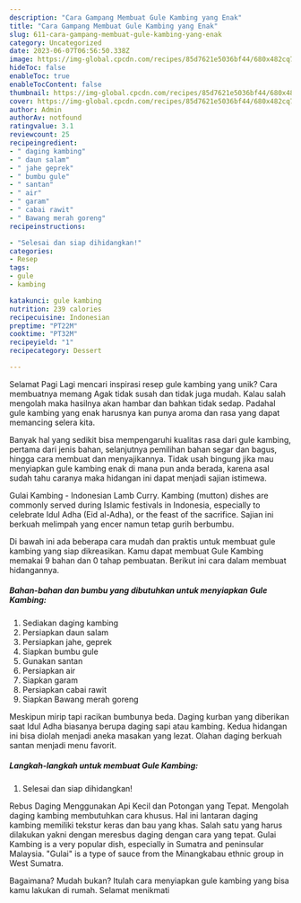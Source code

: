 ```yaml
---
description: "Cara Gampang Membuat Gule Kambing yang Enak"
title: "Cara Gampang Membuat Gule Kambing yang Enak"
slug: 611-cara-gampang-membuat-gule-kambing-yang-enak
category: Uncategorized
date: 2023-06-07T06:56:50.338Z
image: https://img-global.cpcdn.com/recipes/85d7621e5036bf44/680x482cq70/gule-kambing-foto-resep-utama.jpg
hideToc: false
enableToc: true
enableTocContent: false
thumbnail: https://img-global.cpcdn.com/recipes/85d7621e5036bf44/680x482cq70/gule-kambing-foto-resep-utama.jpg
cover: https://img-global.cpcdn.com/recipes/85d7621e5036bf44/680x482cq70/gule-kambing-foto-resep-utama.jpg
author: Admin
authorAv: notfound
ratingvalue: 3.1
reviewcount: 25
recipeingredient:
- " daging kambing"
- " daun salam"
- " jahe geprek"
- " bumbu gule"
- " santan"
- " air"
- " garam"
- " cabai rawit"
- " Bawang merah goreng"
recipeinstructions:

- "Selesai dan siap dihidangkan!"
categories:
- Resep
tags:
- gule
- kambing

katakunci: gule kambing 
nutrition: 239 calories
recipecuisine: Indonesian
preptime: "PT22M"
cooktime: "PT32M"
recipeyield: "1"
recipecategory: Dessert

---
```



Selamat Pagi Lagi mencari inspirasi resep gule kambing yang unik? Cara membuatnya memang Agak tidak susah dan tidak juga mudah. Kalau salah mengolah maka hasilnya akan hambar dan bahkan tidak sedap. Padahal gule kambing yang enak harusnya kan punya aroma dan rasa yang dapat memancing selera kita.


Banyak hal yang sedikit bisa mempengaruhi kualitas rasa dari gule kambing, pertama dari jenis bahan, selanjutnya pemilihan bahan segar dan bagus, hingga cara membuat dan menyajikannya. Tidak usah bingung jika mau menyiapkan gule kambing enak di mana pun anda berada, karena asal sudah tahu caranya maka hidangan ini dapat menjadi sajian istimewa.

Gulai Kambing - Indonesian Lamb Curry. Kambing (mutton) dishes are commonly served during Islamic festivals in Indonesia, especially to celebrate Idul Adha (Eid al-Adha), or the feast of the sacrifice. Sajian ini berkuah melimpah yang encer namun tetap gurih berbumbu.


Di bawah ini ada beberapa cara mudah dan praktis untuk membuat gule kambing yang siap dikreasikan. Kamu dapat membuat Gule Kambing memakai 9 bahan dan 0 tahap pembuatan. Berikut ini cara dalam membuat hidangannya.

<!--inarticleads1-->

##### Bahan-bahan dan bumbu yang dibutuhkan untuk menyiapkan Gule Kambing:

1. Sediakan  daging kambing
1. Persiapkan  daun salam
1. Persiapkan  jahe, geprek
1. Siapkan  bumbu gule
1. Gunakan  santan
1. Persiapkan  air
1. Siapkan  garam
1. Persiapkan  cabai rawit
1. Siapkan  Bawang merah goreng


Meskipun mirip tapi racikan bumbunya beda. Daging kurban yang diberikan saat Idul Adha biasanya berupa daging sapi atau kambing. Kedua hidangan ini bisa diolah menjadi aneka masakan yang lezat. Olahan daging berkuah santan menjadi menu favorit. 

<!--inarticleads2-->

##### Langkah-langkah untuk membuat Gule Kambing:


1. Selesai dan siap dihidangkan!

Rebus Daging Menggunakan Api Kecil dan Potongan yang Tepat. Mengolah daging kambing membutuhkan cara khusus. Hal ini lantaran daging kambing memiliki tekstur keras dan bau yang khas. Salah satu yang harus dilakukan yakni dengan meresbus daging dengan cara yang tepat. Gulai Kambing is a very popular dish, especially in Sumatra and peninsular Malaysia. &#34;Gulai&#34; is a type of sauce from the Minangkabau ethnic group in West Sumatra. 

Bagaimana? Mudah bukan? Itulah cara menyiapkan gule kambing yang bisa kamu lakukan di rumah. Selamat menikmati
